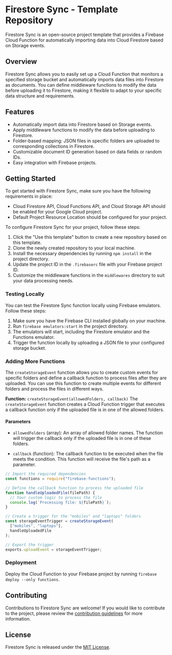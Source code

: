 # Firestore Sync - Template Repository

Firestore Sync is an open-source project template that provides a Firebase Cloud Function for automatically importing data into Cloud Firestore based on Storage events.

## Overview

Firestore Sync allows you to easily set up a Cloud Function that monitors a specified storage bucket and automatically imports data files into Firestore as documents. You can define middleware functions to modify the data before uploading it to Firestore, making it flexible to adapt to your specific data structure and requirements.

## Features

- Automatically import data into Firestore based on Storage events.
- Apply middleware functions to modify the data before uploading to Firestore.
- Folder-based mapping: JSON files in specific folders are uploaded to corresponding collections in Firestore.
- Customizable document ID generation based on data fields or random IDs.
- Easy integration with Firebase projects.

## Getting Started

To get started with Firestore Sync, make sure you have the following requirements in place:

- Cloud Firestore API, Cloud Functions API, and Cloud Storage API should be enabled for your Google Cloud project.
- Default Project Resource Location should be configured for your project.

To configure Firestore Sync for your project, follow these steps:

1. Click the "Use this template" button to create a new repository based on this template.
2. Clone the newly created repository to your local machine.
3. Install the necessary dependencies by running `npm install` in the project directory.
4. Update the project ID in the `.firebaserc` file with your Firebase project ID.
5. Customize the middleware functions in the `middlewares` directory to suit your data processing needs.

### Testing Locally

You can test the Firestore Sync function locally using Firebase emulators. Follow these steps:

1. Make sure you have the Firebase CLI installed globally on your machine.
2. Run `firebase emulators:start` in the project directory.
3. The emulators will start, including the Firestore emulator and the Functions emulator.
4. Trigger the function locally by uploading a JSON file to your configured storage bucket.

### Adding More Functions

The `createStorageEvent` function allows you to create custom events for specific folders and define a callback function to process files after they are uploaded. You can use this function to create multiple events for different folders and process the files in different ways.

**Function:** `createStorageEvent(allowedFolders, callback)`
The `createStorageEvent` function creates a Cloud Function trigger that executes a callback function only if the uploaded file is in one of the allowed folders.

#### Parameters

- `allowedFolders` (array): An array of allowed folder names. The function will trigger the callback only if the uploaded file is in one of these folders.

- `callback` (function): The callback function to be executed when the file meets the condition. This function will receive the file's path as a parameter.

```js
// Import the required dependencies
const functions = require("firebase-functions");

// Define the callback function to process the uploaded file
function handleUploadedFile(filePath) {
  // Your custom logic to process the file
  console.log(`Processing file: ${filePath}`);
}

// Create a trigger for the "mobiles" and "laptops" folders
const storageEventTrigger = createStorageEvent(
  ["mobiles", "laptops"],
  handleUploadedFile
);

// Export the trigger
exports.uploadEvent = storageEventTrigger;
```

### Deployment

Deploy the Cloud Function to your Firebase project by running `firebase deploy --only functions`.

## Contributing

Contributions to Firestore Sync are welcome! If you would like to contribute to the project, please review the [contribution guidelines](CONTRIBUTING.md) for more information.

## License

Firestore Sync is released under the [MIT License](LICENSE).

